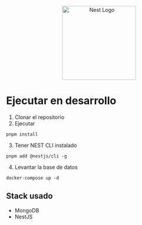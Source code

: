 <p align="center">
  <a href="http://nestjs.com/" target="blank"><img src="https://nestjs.com/img/logo-small.svg" width="200" alt="Nest Logo" /></a>
</p>

# Ejecutar en desarrollo

1. Clonar el repositorio
2. Ejecutar

```
pnpm install
```

3. Tener NEST CLI instalado

```
pnpm add @nestjs/cli -g
```

4. Levantar la base de datos

```
docker-compose up -d
```

## Stack usado

- MongoDB
- NestJS
